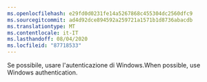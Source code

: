 ```yaml
---
ms.openlocfilehash: e29fd0d0231fe14a5267868c455304dc2560dfc9
ms.sourcegitcommit: ad4d92dce894592a259721a1571b1d8736abacdb
ms.translationtype: MT
ms.contentlocale: it-IT
ms.lasthandoff: 08/04/2020
ms.locfileid: "87718533"
---
```

 <span data-ttu-id="a97f5-101">Se possibile, usare l'autenticazione di Windows.</span><span class="sxs-lookup"><span data-stu-id="a97f5-101">When possible, use Windows authentication.</span></span> 